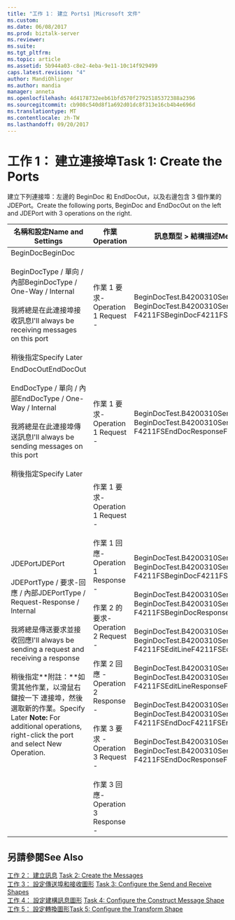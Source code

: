 ```yaml
---
title: "工作 1： 建立 Ports1 |Microsoft 文件"
ms.custom: 
ms.date: 06/08/2017
ms.prod: biztalk-server
ms.reviewer: 
ms.suite: 
ms.tgt_pltfrm: 
ms.topic: article
ms.assetid: 5b944a03-c8e2-4eba-9e11-10c14f929499
caps.latest.revision: "4"
author: MandiOhlinger
ms.author: mandia
manager: anneta
ms.openlocfilehash: 4d4178732eeb61bfd570f27925185372388a2396
ms.sourcegitcommit: cb908c540d8f1a692d01dc8f313e16cb4b4e696d
ms.translationtype: MT
ms.contentlocale: zh-TW
ms.lasthandoff: 09/20/2017
---
```

# <a name="task-1-create-the-ports"></a><span data-ttu-id="da89a-102">工作 1： 建立連接埠</span><span class="sxs-lookup"><span data-stu-id="da89a-102">Task 1: Create the Ports</span></span>
<span data-ttu-id="da89a-103">建立下列連接埠：左邊的 BeginDoc 和 EndDocOut，以及右邊包含 3 個作業的 JDEPort。</span><span class="sxs-lookup"><span data-stu-id="da89a-103">Create the following ports, BeginDoc and EndDocOut on the left and JDEPort with 3 operations on the right.</span></span>  
  
|<span data-ttu-id="da89a-104">名稱和設定</span><span class="sxs-lookup"><span data-stu-id="da89a-104">Name and Settings</span></span>|<span data-ttu-id="da89a-105">作業</span><span class="sxs-lookup"><span data-stu-id="da89a-105">Operation</span></span>|<span data-ttu-id="da89a-106">訊息類型 > 結構描述</span><span class="sxs-lookup"><span data-stu-id="da89a-106">Message Type > Schema</span></span>|  
|-----------------------|---------------|----------------------------|  
|<span data-ttu-id="da89a-107">BeginDoc</span><span class="sxs-lookup"><span data-stu-id="da89a-107">BeginDoc</span></span><br /><br /> <span data-ttu-id="da89a-108">BeginDocType / 單向 / 內部</span><span class="sxs-lookup"><span data-stu-id="da89a-108">BeginDocType / One-Way / Internal</span></span><br /><br /> <span data-ttu-id="da89a-109">我將總是在此連接埠接收訊息</span><span class="sxs-lookup"><span data-stu-id="da89a-109">I'll always be receiving messages on this port</span></span><br /><br /> <span data-ttu-id="da89a-110">稍後指定</span><span class="sxs-lookup"><span data-stu-id="da89a-110">Specify Later</span></span>|<span data-ttu-id="da89a-111">作業 1 要求-</span><span class="sxs-lookup"><span data-stu-id="da89a-111">Operation 1 Request -</span></span>|<span data-ttu-id="da89a-112">BeginDocTest.B4200310Service_1。</span><span class="sxs-lookup"><span data-stu-id="da89a-112">BeginDocTest.B4200310Service_1.</span></span><br /><span data-ttu-id="da89a-113">F4211FSBeginDoc</span><span class="sxs-lookup"><span data-stu-id="da89a-113">F4211FSBeginDoc</span></span>|  
|<span data-ttu-id="da89a-114">EndDocOut</span><span class="sxs-lookup"><span data-stu-id="da89a-114">EndDocOut</span></span><br /><br /> <span data-ttu-id="da89a-115">EndDocType / 單向 / 內部</span><span class="sxs-lookup"><span data-stu-id="da89a-115">EndDocType / One-Way / Internal</span></span><br /><br /> <span data-ttu-id="da89a-116">我將總是在此連接埠傳送訊息</span><span class="sxs-lookup"><span data-stu-id="da89a-116">I'll always be sending messages on this port</span></span><br /><br /> <span data-ttu-id="da89a-117">稍後指定</span><span class="sxs-lookup"><span data-stu-id="da89a-117">Specify Later</span></span>|<span data-ttu-id="da89a-118">作業 1 要求-</span><span class="sxs-lookup"><span data-stu-id="da89a-118">Operation 1 Request -</span></span>|<span data-ttu-id="da89a-119">BeginDocTest.B4200310Service_1。</span><span class="sxs-lookup"><span data-stu-id="da89a-119">BeginDocTest.B4200310Service_1.</span></span><br /><span data-ttu-id="da89a-120">F4211FSEndDocResponse</span><span class="sxs-lookup"><span data-stu-id="da89a-120">F4211FSEndDocResponse</span></span>|  
|<span data-ttu-id="da89a-121">JDEPort</span><span class="sxs-lookup"><span data-stu-id="da89a-121">JDEPort</span></span><br /><br /> <span data-ttu-id="da89a-122">JDEPortType / 要求-回應 / 內部</span><span class="sxs-lookup"><span data-stu-id="da89a-122">JDEPortType / Request-Response / Internal</span></span><br /><br /> <span data-ttu-id="da89a-123">我將總是傳送要求並接收回應</span><span class="sxs-lookup"><span data-stu-id="da89a-123">I'll always be sending a request and receiving a response</span></span><br /><br /> <span data-ttu-id="da89a-124">稍後指定**附註：**如需其他作業，以滑鼠右鍵按一下 連接埠，然後選取新的作業。</span><span class="sxs-lookup"><span data-stu-id="da89a-124">Specify Later **Note:**  For additional operations, right-click the port and select New Operation.</span></span>|<span data-ttu-id="da89a-125">作業 1 要求-</span><span class="sxs-lookup"><span data-stu-id="da89a-125">Operation 1 Request -</span></span><br /><br /> <span data-ttu-id="da89a-126">作業 1 回應-</span><span class="sxs-lookup"><span data-stu-id="da89a-126">Operation 1 Response -</span></span><br /><br /> <span data-ttu-id="da89a-127">作業 2 的要求-</span><span class="sxs-lookup"><span data-stu-id="da89a-127">Operation 2 Request -</span></span><br /><br /> <span data-ttu-id="da89a-128">作業 2 回應 -</span><span class="sxs-lookup"><span data-stu-id="da89a-128">Operation 2 Response -</span></span><br /><br /> <span data-ttu-id="da89a-129">作業 3 要求 -</span><span class="sxs-lookup"><span data-stu-id="da89a-129">Operation 3 Request -</span></span><br /><br /> <span data-ttu-id="da89a-130">作業 3 回應-</span><span class="sxs-lookup"><span data-stu-id="da89a-130">Operation 3 Response -</span></span>|<span data-ttu-id="da89a-131">BeginDocTest.B4200310Service_1。</span><span class="sxs-lookup"><span data-stu-id="da89a-131">BeginDocTest.B4200310Service_1.</span></span><br /><span data-ttu-id="da89a-132">F4211FSBeginDoc</span><span class="sxs-lookup"><span data-stu-id="da89a-132">F4211FSBeginDoc</span></span><br /><br /> <span data-ttu-id="da89a-133">BeginDocTest.B4200310Service_1。</span><span class="sxs-lookup"><span data-stu-id="da89a-133">BeginDocTest.B4200310Service_1.</span></span><br /><span data-ttu-id="da89a-134">F4211FSBeginDocResponse</span><span class="sxs-lookup"><span data-stu-id="da89a-134">F4211FSBeginDocResponse</span></span><br /><br /> <span data-ttu-id="da89a-135">BeginDocTest.B4200310Service_1。</span><span class="sxs-lookup"><span data-stu-id="da89a-135">BeginDocTest.B4200310Service_1.</span></span><br /><span data-ttu-id="da89a-136">F4211FSEditLine</span><span class="sxs-lookup"><span data-stu-id="da89a-136">F4211FSEditLine</span></span><br /><br /> <span data-ttu-id="da89a-137">BeginDocTest.B4200310Service_1。</span><span class="sxs-lookup"><span data-stu-id="da89a-137">BeginDocTest.B4200310Service_1.</span></span><br /><span data-ttu-id="da89a-138">F4211FSEditLineResponse</span><span class="sxs-lookup"><span data-stu-id="da89a-138">F4211FSEditLineResponse</span></span><br /><br /> <span data-ttu-id="da89a-139">BeginDocTest.B4200310Service_1。</span><span class="sxs-lookup"><span data-stu-id="da89a-139">BeginDocTest.B4200310Service_1.</span></span><br /><span data-ttu-id="da89a-140">F4211FSEndDoc</span><span class="sxs-lookup"><span data-stu-id="da89a-140">F4211FSEndDoc</span></span><br /><br /> <span data-ttu-id="da89a-141">BeginDocTest.B4200310Service_1。</span><span class="sxs-lookup"><span data-stu-id="da89a-141">BeginDocTest.B4200310Service_1.</span></span><br /><span data-ttu-id="da89a-142">F4211FSEndDocResponse</span><span class="sxs-lookup"><span data-stu-id="da89a-142">F4211FSEndDocResponse</span></span>|  
  
## <a name="see-also"></a><span data-ttu-id="da89a-143">另請參閱</span><span class="sxs-lookup"><span data-stu-id="da89a-143">See Also</span></span>  
 <span data-ttu-id="da89a-144">[工作 2： 建立訊息](../core/task-2-create-the-messages2.md) </span><span class="sxs-lookup"><span data-stu-id="da89a-144">[Task 2: Create the Messages](../core/task-2-create-the-messages2.md) </span></span>  
 <span data-ttu-id="da89a-145">[工作 3： 設定傳送埠和接收圖形](../core/task-3-configure-the-send-and-receive-shapes2.md) </span><span class="sxs-lookup"><span data-stu-id="da89a-145">[Task 3: Configure the Send and Receive Shapes](../core/task-3-configure-the-send-and-receive-shapes2.md) </span></span>  
 <span data-ttu-id="da89a-146">[工作 4： 設定建構訊息圖形](../core/task-4-configure-the-construct-message-shape1.md) </span><span class="sxs-lookup"><span data-stu-id="da89a-146">[Task 4: Configure the Construct Message Shape](../core/task-4-configure-the-construct-message-shape1.md) </span></span>  
 [<span data-ttu-id="da89a-147">工作 5： 設定轉換圖形</span><span class="sxs-lookup"><span data-stu-id="da89a-147">Task 5: Configure the Transform Shape</span></span>](../core/task-5-configure-the-transform-shape2.md)